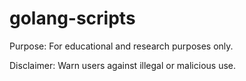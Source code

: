 # golang-scripts

Purpose: For educational and research purposes only.

Disclaimer: Warn users against illegal or malicious use.
